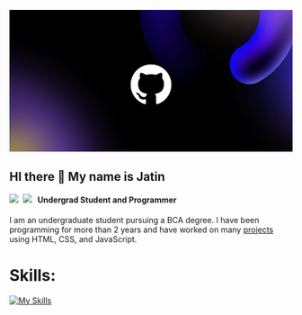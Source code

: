 ![img](sss.png)

## HI there :wave: My name is Jatin<br>  

<a href="https://www.linkedin.com/in/jatin-pratap-7219ba327/">
  <img align="left" width="24px" src="https://cdn.simpleicons.org/linkedin"  />
</a>

<a href="mailto:jp0670786@gmail.com">
  <img align="left" width="26px" src="https://cdn.simpleicons.org/gmail" />
</a>

#### Undergrad Student and Programmer<br>
I am an undergraduate student pursuing a BCA degree. I have been programming for more than 2 years and have worked on many [projects](https://github.com/jatin0670?tab=repositories) using HTML, CSS, and JavaScript.

# Skills:<br>  
[![My Skills](https://skillicons.dev/icons?i=js,html,css,react,cpp,java,nodejs,tailwind)](https://skillicons.dev)
